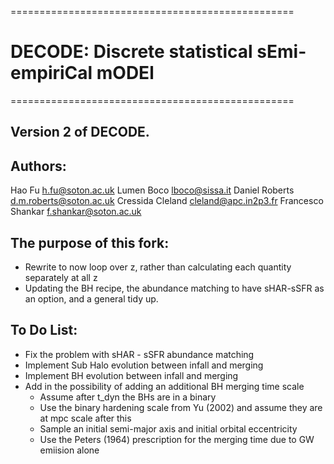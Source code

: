 =================================================

# DECODE: Discrete statistical sEmi-empiriCal mODEl

=================================================


## Version 2 of DECODE.

## Authors:
Hao Fu <h.fu@soton.ac.uk>
Lumen Boco <lboco@sissa.it>
Daniel Roberts <d.m.roberts@soton.ac.uk>
Cressida Cleland <cleland@apc.in2p3.fr>
Francesco Shankar <f.shankar@soton.ac.uk>

## The purpose of this fork:
  - Rewrite to now loop over z, rather than calculating each quantity separately at all z 
  - Updating the BH recipe, the abundance matching to have sHAR-sSFR as an option, and a general tidy up.

## To Do List:
  - Fix the problem with sHAR - sSFR abundance matching
  - Implement Sub Halo evolution between infall and merging
  - Implement BH evolution between infall and merging
  - Add in the possibility of adding an additional BH merging time scale
      - Assume after t_dyn the BHs are in a binary
      - Use the binary hardening scale from Yu (2002) and assume they are at mpc scale after this 
      - Sample an initial semi-major axis and initial orbital eccentricity
      - Use the Peters (1964) prescription for the merging time due to GW emiision alone
